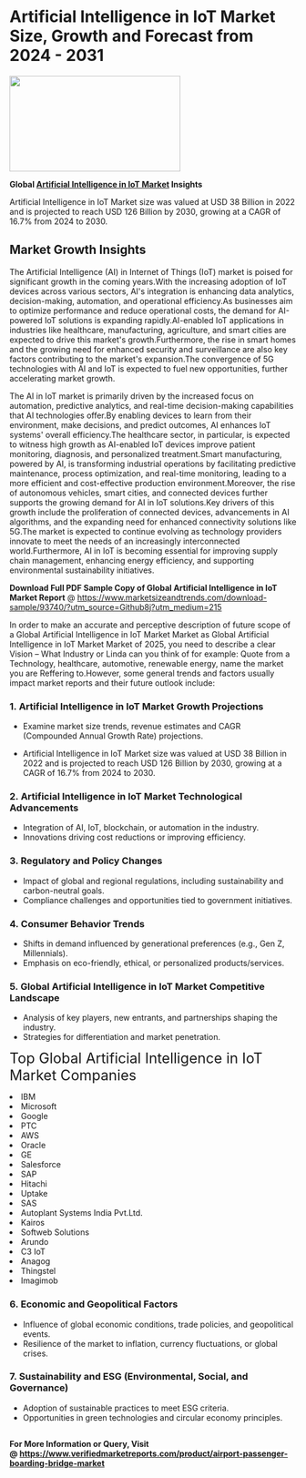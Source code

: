 <H1>Artificial Intelligence in IoT Market Size, Growth and Forecast from 2024 - 2031</H1><img class="aligncenter size-medium wp-image-584254" src="https://thirdeyenews.in/wp-content/uploads/2024/09/Global-Market-Research-300x168.jpeg" alt="" width="300" height="168" /><p><strong>Global&nbsp;<a href="https://www.marketsizeandtrends.com/download-sample/93740/?utm_source=Github8j?utm_medium=215">Artificial Intelligence in IoT Market</a> Insights</strong></p><p>Artificial Intelligence in IoT Market size was valued at USD 38 Billion in 2022 and is projected to reach USD 126 Billion by 2030, growing at a CAGR of 16.7% from 2024 to 2030.</p><p><h2>Market Growth Insights</h2> <p>The Artificial Intelligence (AI) in Internet of Things (IoT) market is poised for significant growth in the coming years.With the increasing adoption of IoT devices across various sectors, AI's integration is enhancing data analytics, decision-making, automation, and operational efficiency.As businesses aim to optimize performance and reduce operational costs, the demand for AI-powered IoT solutions is expanding rapidly.AI-enabled IoT applications in industries like healthcare, manufacturing, agriculture, and smart cities are expected to drive this market's growth.Furthermore, the rise in smart homes and the growing need for enhanced security and surveillance are also key factors contributing to the market's expansion.The convergence of 5G technologies with AI and IoT is expected to fuel new opportunities, further accelerating market growth.</p> <p>The AI in IoT market is primarily driven by the increased focus on automation, predictive analytics, and real-time decision-making capabilities that AI technologies offer.By enabling devices to learn from their environment, make decisions, and predict outcomes, AI enhances IoT systems' overall efficiency.The healthcare sector, in particular, is expected to witness high growth as AI-enabled IoT devices improve patient monitoring, diagnosis, and personalized treatment.Smart manufacturing, powered by AI, is transforming industrial operations by facilitating predictive maintenance, process optimization, and real-time monitoring, leading to a more efficient and cost-effective production environment.Moreover, the rise of autonomous vehicles, smart cities, and connected devices further supports the growing demand for AI in IoT solutions.Key drivers of this growth include the proliferation of connected devices, advancements in AI algorithms, and the expanding need for enhanced connectivity solutions like 5G.The market is expected to continue evolving as technology providers innovate to meet the needs of an increasingly interconnected world.Furthermore, AI in IoT is becoming essential for improving supply chain management, enhancing energy efficiency, and supporting environmental sustainability initiatives.<p><span class=""><strong>Download Full PDF Sample Copy of Global Artificial Intelligence in IoT Market Report</strong> @ <a href="https://www.marketsizeandtrends.com/download-sample/93740/?utm_source=Github8j?utm_medium=215" target="_blank">https://www.marketsizeandtrends.com/download-sample/93740/?utm_source=Github8j?utm_medium=215</a></span></p><p>In order to make an accurate and perceptive description of future scope of a Global&nbsp;Artificial Intelligence in IoT Market Market as Global&nbsp;Artificial Intelligence in IoT Market Market of 2025, you need to describe a clear Vision &ndash; What Industry or Linda can you think of for example: Quote from a Technology, healthcare, automotive, renewable energy, name the market you are Reffering to.However, some general trends and factors usually impact market reports and their future outlook include:</p><h3>1.&nbsp;<strong>Artificial Intelligence in IoT Market Growth Projections</strong></h3><ul><li>Examine market size trends, revenue estimates and CAGR (Compounded Annual Growth Rate) projections.</li><li><p>Artificial Intelligence in IoT Market size was valued at USD 38 Billion in 2022 and is projected to reach USD 126 Billion by 2030, growing at a CAGR of 16.7% from 2024 to 2030.</p></li></ul><h3>2.&nbsp;<strong>Artificial Intelligence in IoT Market Technological Advancements</strong></h3><ul><li>Integration of AI, IoT, blockchain, or automation in the industry.</li><li>Innovations driving cost reductions or improving efficiency.</li></ul><h3>3.&nbsp;<strong>Regulatory and Policy Changes</strong></h3><ul><li>Impact of global and regional regulations, including sustainability and carbon-neutral goals.</li><li>Compliance challenges and opportunities tied to government initiatives.</li></ul><h3>4.&nbsp;<strong>Consumer Behavior Trends</strong></h3><ul><li>Shifts in demand influenced by generational preferences (e.g., Gen Z, Millennials).</li><li>Emphasis on eco-friendly, ethical, or personalized products/services.</li></ul><h3>5.&nbsp;<strong>Global Artificial Intelligence in IoT Market Competitive Landscape</strong></h3><ul><li>Analysis of key players, new entrants, and partnerships shaping the industry.</li><li>Strategies for differentiation and market penetration.</li></ul><p data-pm-slice="1 1 []"><span style="color: inherit; font-family: inherit; font-size: 25px;">Top Global Artificial Intelligence in IoT Market Companies</span></p><div class="" data-test-id=""><p><li>IBM</li><li> Microsoft</li><li> Google</li><li> PTC</li><li> AWS</li><li> Oracle</li><li> GE</li><li> Salesforce</li><li> SAP</li><li> Hitachi</li><li> Uptake</li><li> SAS</li><li> Autoplant Systems India Pvt.Ltd.</li><li> Kairos</li><li> Softweb Solutions</li><li> Arundo</li><li> C3 IoT</li><li> Anagog</li><li> Thingstel</li><li> Imagimob</li></p></div><h3>6.&nbsp;<strong>Economic and Geopolitical Factors</strong></h3><ul><li>Influence of global economic conditions, trade policies, and geopolitical events.</li><li>Resilience of the market to inflation, currency fluctuations, or global crises.</li></ul><h3>7.&nbsp;<strong>Sustainability and ESG (Environmental, Social, and Governance)</strong></h3><ul><li>Adoption of sustainable practices to meet ESG criteria.</li><li>Opportunities in green technologies and circular economy principles.</li></ul><h2><strong style="font-size: 14px;">For More Information or Query, Visit @&nbsp;</strong><a style="background-color: #ffffff; font-size: 14px;" href="https://www.marketsizeandtrends.com/report/artificial-intelligence-in-iot-market/" target="_blank">https://www.verifiedmarketreports.com/product/airport-passenger-boarding-bridge-market</a></h2>